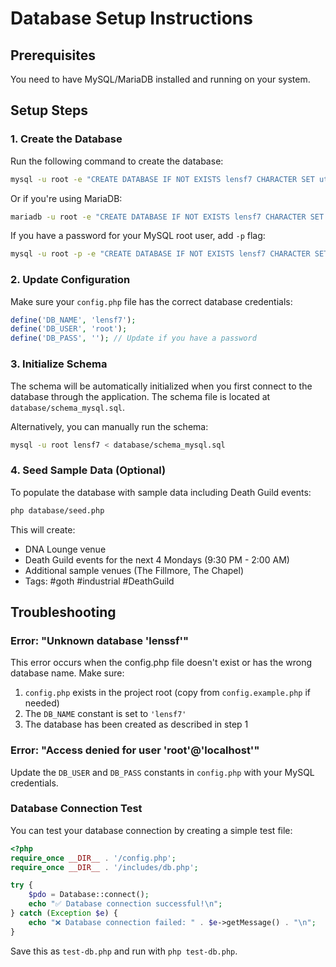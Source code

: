 # Database Setup Instructions

## Prerequisites

You need to have MySQL/MariaDB installed and running on your system.

## Setup Steps

### 1. Create the Database

Run the following command to create the database:

```bash
mysql -u root -e "CREATE DATABASE IF NOT EXISTS lensf7 CHARACTER SET utf8mb4 COLLATE utf8mb4_unicode_ci;"
```

Or if you're using MariaDB:

```bash
mariadb -u root -e "CREATE DATABASE IF NOT EXISTS lensf7 CHARACTER SET utf8mb4 COLLATE utf8mb4_unicode_ci;"
```

If you have a password for your MySQL root user, add `-p` flag:

```bash
mysql -u root -p -e "CREATE DATABASE IF NOT EXISTS lensf7 CHARACTER SET utf8mb4 COLLATE utf8mb4_unicode_ci;"
```

### 2. Update Configuration

Make sure your `config.php` file has the correct database credentials:

```php
define('DB_NAME', 'lensf7');
define('DB_USER', 'root');
define('DB_PASS', ''); // Update if you have a password
```

### 3. Initialize Schema

The schema will be automatically initialized when you first connect to the database through the application. The schema file is located at `database/schema_mysql.sql`.

Alternatively, you can manually run the schema:

```bash
mysql -u root lensf7 < database/schema_mysql.sql
```

### 4. Seed Sample Data (Optional)

To populate the database with sample data including Death Guild events:

```bash
php database/seed.php
```

This will create:
- DNA Lounge venue
- Death Guild events for the next 4 Mondays (9:30 PM - 2:00 AM)
- Additional sample venues (The Fillmore, The Chapel)
- Tags: #goth #industrial #DeathGuild

## Troubleshooting

### Error: "Unknown database 'lenssf'"

This error occurs when the config.php file doesn't exist or has the wrong database name. Make sure:

1. `config.php` exists in the project root (copy from `config.example.php` if needed)
2. The `DB_NAME` constant is set to `'lensf7'`
3. The database has been created as described in step 1

### Error: "Access denied for user 'root'@'localhost'"

Update the `DB_USER` and `DB_PASS` constants in `config.php` with your MySQL credentials.

### Database Connection Test

You can test your database connection by creating a simple test file:

```php
<?php
require_once __DIR__ . '/config.php';
require_once __DIR__ . '/includes/db.php';

try {
    $pdo = Database::connect();
    echo "✅ Database connection successful!\n";
} catch (Exception $e) {
    echo "❌ Database connection failed: " . $e->getMessage() . "\n";
}
```

Save this as `test-db.php` and run with `php test-db.php`.
